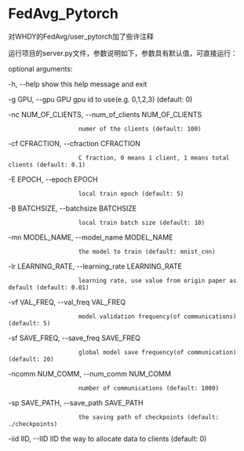 # FedAvg_Pytorch
对WHDY的FedAvg/user_pytorch加了些许注释

运行项目的server.py文件，参数说明如下，参数具有默认值，可直接运行：

optional arguments:

  -h, --help            show this help message and exit
  
  -g GPU, --gpu GPU     gpu id to use(e.g. 0,1,2,3) (default: 0)
  
  -nc NUM_OF_CLIENTS, --num_of_clients NUM_OF_CLIENTS
  
                        numer of the clients (default: 100)
                        
  -cf CFRACTION, --cfraction CFRACTION
  
                        C fraction, 0 means 1 client, 1 means total clients (default: 0.1)
                        
  -E EPOCH, --epoch EPOCH
  
                        local train epoch (default: 5)
                        
  -B BATCHSIZE, --batchsize BATCHSIZE
  
                        local train batch size (default: 10)
                        
  -mn MODEL_NAME, --model_name MODEL_NAME
  
                        the model to train (default: mnist_cnn)
                        
  -lr LEARNING_RATE, --learning_rate LEARNING_RATE
  
                        learning rate, use value from origin paper as default (default: 0.01)
                        
  -vf VAL_FREQ, --val_freq VAL_FREQ
  
                        model validation frequency(of communications) (default: 5)
                        
  -sf SAVE_FREQ, --save_freq SAVE_FREQ
  
                        global model save frequency(of communication) (default: 20)
                        
  -ncomm NUM_COMM, --num_comm NUM_COMM
  
                        number of communications (default: 1000)
                        
  -sp SAVE_PATH, --save_path SAVE_PATH
  
                        the saving path of checkpoints (default: ./checkpoints)
                        
  -iid IID, --IID IID   the way to allocate data to clients (default: 0)
  
